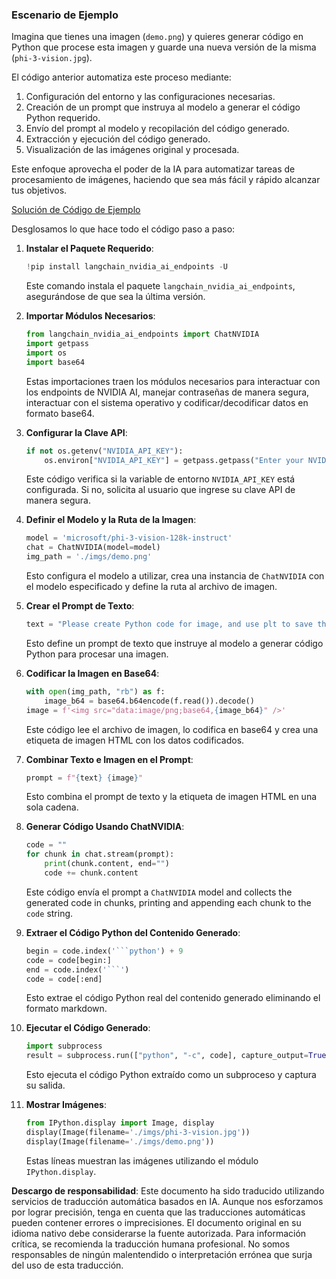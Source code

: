 ### Escenario de Ejemplo

Imagina que tienes una imagen (`demo.png`) y quieres generar código en Python que procese esta imagen y guarde una nueva versión de la misma (`phi-3-vision.jpg`). 

El código anterior automatiza este proceso mediante:

1. Configuración del entorno y las configuraciones necesarias.
2. Creación de un prompt que instruya al modelo a generar el código Python requerido.
3. Envío del prompt al modelo y recopilación del código generado.
4. Extracción y ejecución del código generado.
5. Visualización de las imágenes original y procesada.

Este enfoque aprovecha el poder de la IA para automatizar tareas de procesamiento de imágenes, haciendo que sea más fácil y rápido alcanzar tus objetivos.

[Solución de Código de Ejemplo](../../../../code/06.E2E/E2E_Nvidia_NIM_Phi3_Vision.ipynb)

Desglosamos lo que hace todo el código paso a paso:

1. **Instalar el Paquete Requerido**:
    ```python
    !pip install langchain_nvidia_ai_endpoints -U
    ```
    Este comando instala el paquete `langchain_nvidia_ai_endpoints`, asegurándose de que sea la última versión.

2. **Importar Módulos Necesarios**:
    ```python
    from langchain_nvidia_ai_endpoints import ChatNVIDIA
    import getpass
    import os
    import base64
    ```
    Estas importaciones traen los módulos necesarios para interactuar con los endpoints de NVIDIA AI, manejar contraseñas de manera segura, interactuar con el sistema operativo y codificar/decodificar datos en formato base64.

3. **Configurar la Clave API**:
    ```python
    if not os.getenv("NVIDIA_API_KEY"):
        os.environ["NVIDIA_API_KEY"] = getpass.getpass("Enter your NVIDIA API key: ")
    ```
    Este código verifica si la variable de entorno `NVIDIA_API_KEY` está configurada. Si no, solicita al usuario que ingrese su clave API de manera segura.

4. **Definir el Modelo y la Ruta de la Imagen**:
    ```python
    model = 'microsoft/phi-3-vision-128k-instruct'
    chat = ChatNVIDIA(model=model)
    img_path = './imgs/demo.png'
    ```
    Esto configura el modelo a utilizar, crea una instancia de `ChatNVIDIA` con el modelo especificado y define la ruta al archivo de imagen.

5. **Crear el Prompt de Texto**:
    ```python
    text = "Please create Python code for image, and use plt to save the new picture under imgs/ and name it phi-3-vision.jpg."
    ```
    Esto define un prompt de texto que instruye al modelo a generar código Python para procesar una imagen.

6. **Codificar la Imagen en Base64**:
    ```python
    with open(img_path, "rb") as f:
        image_b64 = base64.b64encode(f.read()).decode()
    image = f'<img src="data:image/png;base64,{image_b64}" />'
    ```
    Este código lee el archivo de imagen, lo codifica en base64 y crea una etiqueta de imagen HTML con los datos codificados.

7. **Combinar Texto e Imagen en el Prompt**:
    ```python
    prompt = f"{text} {image}"
    ```
    Esto combina el prompt de texto y la etiqueta de imagen HTML en una sola cadena.

8. **Generar Código Usando ChatNVIDIA**:
    ```python
    code = ""
    for chunk in chat.stream(prompt):
        print(chunk.content, end="")
        code += chunk.content
    ```
    Este código envía el prompt a `ChatNVIDIA` model and collects the generated code in chunks, printing and appending each chunk to the `code` string.

9. **Extraer el Código Python del Contenido Generado**:
    ```python
    begin = code.index('```python') + 9
    code = code[begin:]
    end = code.index('```')
    code = code[:end]
    ```
    Esto extrae el código Python real del contenido generado eliminando el formato markdown.

10. **Ejecutar el Código Generado**:
    ```python
    import subprocess
    result = subprocess.run(["python", "-c", code], capture_output=True)
    ```
    Esto ejecuta el código Python extraído como un subproceso y captura su salida.

11. **Mostrar Imágenes**:
    ```python
    from IPython.display import Image, display
    display(Image(filename='./imgs/phi-3-vision.jpg'))
    display(Image(filename='./imgs/demo.png'))
    ```
    Estas líneas muestran las imágenes utilizando el módulo `IPython.display`.

**Descargo de responsabilidad**:
Este documento ha sido traducido utilizando servicios de traducción automática basados en IA. Aunque nos esforzamos por lograr precisión, tenga en cuenta que las traducciones automáticas pueden contener errores o imprecisiones. El documento original en su idioma nativo debe considerarse la fuente autorizada. Para información crítica, se recomienda la traducción humana profesional. No somos responsables de ningún malentendido o interpretación errónea que surja del uso de esta traducción.